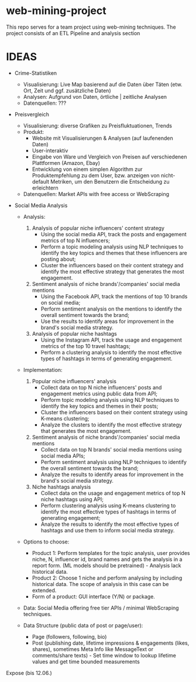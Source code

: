 # web-mining-project
This repo serves for a team project using web-mining techniques. The project consists of an ETL Pipeline and analysis section

# IDEAS

* Crime-Statistiken
    - Visualisierung: Live Map basierend auf die Daten über Täten (etw. Ort, Zeit und ggf. zusätzliche Daten)
    - Analysen: Aufgrund von Daten, örtliche | zeitliche Analysen
    - Datenquellen: ???

* Preisvergleich
    - Visualisierung: diverse Grafiken zu Preisfluktuationen, Trends
    - Produkt: 
        - Website mit Visualisierungen & Analysen (auf laufenenden Daten)
        - User-interaktiv
        - Eingabe von Ware und Vergleich von Preisen auf verschiedenen Plattformen (Amazon, Ebay)
        - Entwicklung von einem simplen Algorithm zur Produktempfehlung zu dem User, bzw. anzeigen von nicht-default Metriken, um den Benutzern die Entscheidung zu erleichtern
    - Datenquellen: Market APIs with free access or WebScraping

* Social Media Analysis
    - Analysis:
        1. Analysis of popular niche influencers' content strategy
            - Using the social media API, track the posts and engagement metrics of top N influencers;
            - Perform a topic modeling analysis using NLP techniques to identify the key topics and themes that these influencers are posting about;
            - Cluster the influencers based on their content strategy and identify the most effective strategy that generates the most engagement.
        2. Sentiment analysis of niche brands'/companies' social media mentions
            - Using the Facebook API, track the mentions of top 10 brands on social media;
            - Perform sentiment analysis on the mentions to identify the overall sentiment towards the brand;
            - Use the results to identify areas for improvement in the brand's social media strategy.
        3. Analysis of popular niche hashtags
            - Using the Instagram API, track the usage and engagement metrics of the top 10 travel hashtags;
            - Perform a clustering analysis to identify the most effective types of hashtags in terms of generating engagement.
    - Implementation:
        1. Popular niche influencers' analysis
            - Collect data on top N niche influencers' posts and engagement metrics using public data from API;
            - Perform topic modeling analysis using NLP techniques to identify the key topics and themes in their posts;
            - Cluster the influencers based on their content strategy using K-means clustering;
            - Analyze the clusters to identify the most effective strategy that generates the most engagement.
        2. Sentiment analysis of niche brands'/companies' social media mentions
            - Collect data on top N brands' social media mentions using social media APIs;
            - Perform sentiment analysis using NLP techniques to identify the overall sentiment towards the brand;
            - Analyze the results to identify areas for improvement in the brand's social media strategy.
        3. Niche hashtags analysis
            - Collect data on the usage and engagement metrics of top N niche hashtags using API;
            - Perform clustering analysis using K-means clustering to identify the most effective types of hashtags in terms of generating engagement;
            - Analyze the results to identify the most effective types of hashtags and use them to inform social media strategy.
    
    - Options to choose:
        - Product 1: Perform templates for the topic analysis, user provides niche, N, influencer id, brand names and gets the analysis in a report form. (ML models should be pretrained) - Analysis lack historical data.
        - Product 2: Choose 1 niche and perform analysing by including historical data. The scope of analysis in this case can be extended.
        - Form of a product: GUI interface (Y/N) or package.

    - Data: Social Media offering free tier APIs / minimal WebScraping techniques.
    - Data Structure (public data of post or page/user):
        - Page (followers, following, bio)
        - Post (publishing date, lifetime impressions & engagements (likes, shares), sometimes Meta Info like MessageText or comments/share texts) - Set time window to lookup lifetime values and get time bounded measurements
        
        
        
        
 Expose (bis 12.06.)
 
 
